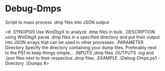 # Debug-Dmps
Script to mass process .dmp files into JSON output

<#
.SYNOPSIS
  Use WinDbgX to analyze .dmp files in bulk.
.DESCRIPTION
  using WinDbgX parse .dmp files in a specified directory and put their output into JSON arrays that can be used in other processes.
.PARAMETER Directory
  Specify the directory containing your dump files. Preferably next to the PS1 to keep things simple...
.INPUTS
  .dmp files
.OUTPUTS
  .log and .json files next to their respective .dmp files.
.EXAMPLE
  .\Debug-Dmps.ps1 -Directory .\Dumps 
#>

